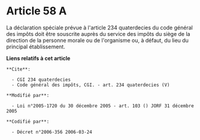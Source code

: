 # Article 58 A

La déclaration spéciale prévue à l'article 234 quaterdecies du code général des impôts doit être souscrite auprès du service
des impôts du siège de la direction de la personne morale ou de l'organisme ou, à défaut, du lieu du principal établissement.

**Liens relatifs à cet article**

	**Cite**:

	  - CGI 234 quaterdecies
	  - Code général des impôts, CGI. - art. 234 quaterdecies (V)

	**Modifié par**:

	  - Loi n°2005-1720 du 30 décembre 2005 - art. 103 () JORF 31 décembre 2005

	**Codifié par**:

	  - Décret n°2006-356 2006-03-24
